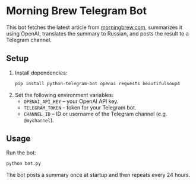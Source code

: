 # Morning Brew Telegram Bot

This bot fetches the latest article from [morningbrew.com](https://www.morningbrew.com/), summarizes it using OpenAI, translates the summary to Russian, and posts the result to a Telegram channel.

## Setup

1. Install dependencies:
   ```bash
   pip install python-telegram-bot openai requests beautifulsoup4
   ```
2. Set the following environment variables:
   - `OPENAI_API_KEY` – your OpenAI API key.
   - `TELEGRAM_TOKEN` – token for your Telegram bot.
   - `CHANNEL_ID` – ID or username of the Telegram channel (e.g. `@mychannel`).

## Usage

Run the bot:

```bash
python bot.py
```

The bot posts a summary once at startup and then repeats every 24 hours.
